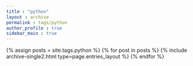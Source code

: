 ```yaml
---
title : "python"
layout : archive
permalink : tags/python
author_profile : true
sidebar_main : true
---
```


{% assign posts = site.tags.python %}
{% for post in posts %} {% include archive-single2.html type=page.entries_layout %} {% endfor %}
